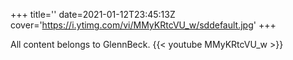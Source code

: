 +++
title=''
date=2021-01-12T23:45:13Z
cover='https://i.ytimg.com/vi/MMyKRtcVU_w/sddefault.jpg'
+++

All content belongs to GlennBeck.
{{< youtube MMyKRtcVU_w >}}
